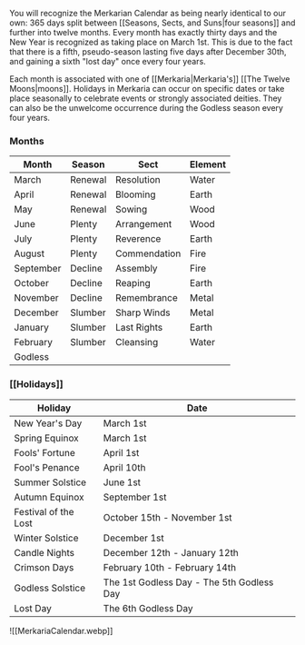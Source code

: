 You will recognize the Merkarian Calendar as being nearly identical to our own: 365 days split between [[Seasons, Sects, and Suns|four seasons]] and further into twelve months. Every month has exactly thirty days and the New Year is recognized as taking place on March 1st. This is due to the fact that there is a fifth, pseudo-season lasting five days after December 30th, and gaining a sixth "lost day" once every four years.

Each month is associated with one of [[Merkaria|Merkaria's]] [[The Twelve Moons|moons]]. Holidays in Merkaria can occur on specific dates or take place seasonally to celebrate events or strongly associated deities. They can also be the unwelcome occurrence during the Godless season every four years.

### Months

|Month |Season | Sect| Element|
|---|---|---|---|
|March| Renewal| Resolution| Water|
|April| Renewal| Blooming| Earth
|May| Renewal| Sowing| Wood|
|June| Plenty| Arrangement| Wood|
|July| Plenty| Reverence| Earth
|August| Plenty| Commendation| Fire|
|September| Decline|  Assembly| Fire|
|October| Decline| Reaping| Earth
|November| Decline| Remembrance| Metal|
|December| Slumber| Sharp Winds| Metal|
|January| Slumber| Last Rights| Earth
|February| Slumber| Cleansing| Water|
|Godless| | |


### [[Holidays]]

|Holiday |Date | 
|---|---|
|New Year's Day| March 1st|
|Spring Equinox| March 1st|
|Fools' Fortune| April 1st|
|Fool's Penance| April 10th|
|Summer Solstice|June 1st|
|Autumn Equinox| September 1st|
|Festival of the Lost| October 15th - November 1st|
|Winter Solstice| December 1st|
|Candle Nights| December 12th - January 12th|
|Crimson Days| February 10th - February 14th|
|Godless Solstice| The 1st Godless Day - The 5th Godless Day|
|Lost Day| The 6th Godless Day|

![[MerkariaCalendar.webp]]